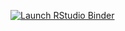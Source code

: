 <!-- badges: start -->

[![Launch RStudio
Binder](http://mybinder.org/badge_logo.svg)](https://mybinder.org/v2/gh/genophenoenvo/papers/master?urlpath=rstudio)
<!-- badges: end -->
